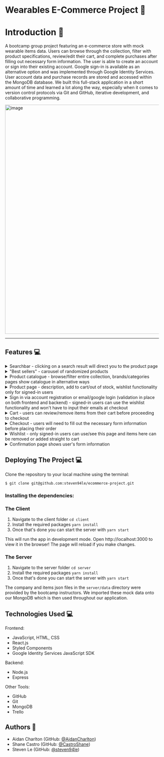 # Wearables E-Commerce Project :shopping_cart:

# Introduction :wave:

A bootcamp group project featuring an e-commerce store with mock wearable items data. Users can browse through the collection, filter with product specifications, review/edit their cart, and complete purchases after filling out necessary form information. The user is able to create an account or sign into their existing account. Google sign-in is available as an alternative option and was implemented through Google Identity Services. User account data and purchase records are stored and accessed within the MongoDB database. We built this full-stack application in a short amount of time and learned a lot along the way, especially when it comes to version control protocols via Git and GitHub, iterative development, and collaborative programming.

<img width="750" alt="image" src="https://user-images.githubusercontent.com/76791687/186236204-001def0e-54d5-4d26-a0f0-6a25a9c25f26.png">


---

## **Features :computer:**

<details>
  <summary>Searchbar - clicking on a search result will direct you to the product page</summary>
<img width="500" alt="image" src="https://user-images.githubusercontent.com/76791687/186237056-32a6ec28-6e75-4bf3-bc00-40bd3e9c3614.png">
</details>

<details>
  <summary>"Best sellers" - carousel of randomized products</summary>
<img width="500" alt="image" src="https://user-images.githubusercontent.com/76791687/186237127-c0a635a7-d3b5-4a4b-82fc-043f634fe62e.png">
</details>

<details>
  <summary>Product catalogue - browse/filter entire collection, brands/categories pages show catalogue in alternative ways</summary>
<img width="500" alt="image" src="https://user-images.githubusercontent.com/76791687/186237181-9a4ef6ae-56c3-49f6-828b-2bbea0d5bdac.png">
<br/>
<img width="500" alt="image" src="https://user-images.githubusercontent.com/76791687/186237470-0b923a64-a8f8-4515-875e-7ef9473eb958.png">
<br/>
<img width="500" alt="image" src="https://user-images.githubusercontent.com/76791687/186237510-36b9e9fe-1ac1-4ace-b63e-50dceda60133.png">
</details>

<details>
  <summary>Product page - description, add to cart/out of stock, wishlist functionality only for signed-in users</summary>
<img width="500" alt="image" src="https://user-images.githubusercontent.com/76791687/186246001-4a1695ad-52f2-462f-a3c0-60259e165b19.png">
<br/>
<img width="500" alt="image" src="https://user-images.githubusercontent.com/76791687/186245862-985d6a9c-95f4-4b8b-826b-b5a1a85f2f2d.png">
<br/>
<img width="500" alt="image" src="https://user-images.githubusercontent.com/76791687/186247981-448af4d5-4eb4-4f7a-8a8d-4343a1a52727.png">
<br/>
<img width="436" alt="image" src="https://user-images.githubusercontent.com/76791687/186248958-28abac22-3c95-4f18-918d-50ccf05bc244.png">
</details>

<details>
  <summary>Sign in via account registration or email/google login (validation in place on both frontend and backend) - signed-in users can use the wishlist functionality and won't have to input their emails at checkout</summary>
<img width="500" alt="image" src="https://user-images.githubusercontent.com/76791687/186238041-bac16445-a09c-43ed-8010-adc059d34b62.png">
</details>

<details>
  <summary>Cart - users can review/remove items from their cart before proceeding to checkout</summary>
<img width="500" alt="image" src="https://user-images.githubusercontent.com/76791687/186237946-6dd7e060-39d1-4dd1-93cd-932a8c42c4dd.png">
</details>

<details>
  <summary>Checkout - users will need to fill out the necessary form information before placing their order </summary>
<img width="500" alt="image" src="https://user-images.githubusercontent.com/76791687/186239593-d169c282-c547-4569-b53e-1699c1696b18.png">
</details>

<details>
  <summary>Wishlist - only signed-in users can use/see this page and items here can be removed or added straight to cart</summary>
<img width="500" alt="image" src="https://user-images.githubusercontent.com/76791687/186239365-a86ce8c0-535f-4931-b517-5b50d0495f40.png">
</details>

<details>
  <summary>Confirmation page shows user's form information</summary>
<img width="500" alt="image" src="https://user-images.githubusercontent.com/76791687/186239816-91589052-9d68-4f09-a7f9-95d02243ed2a.png">
</details>

## **Deploying The Project :computer:**

Clone the repository to your local machine using the terminal:

`$ git clone git@github.com:steven94le/ecommerce-project.git`

### Installing the dependencies:

### The Client

1. Navigate to the client folder `cd client`
2. Install the required packages `yarn install`
3. Once that's done you can start the server with `yarn start`

This will run the app in development mode. Open http://localhost:3000 to view it in the browser! The page will reload if you make changes.

### The Server

1. Navigate to the server folder `cd server`
2. Install the required packages `yarn install`
3. Once that's done you can start the server with `yarn start`

The company and items json files in the `server/data` directory were provided by the bootcamp instructors. We imported these mock data onto our MongoDB which is then used throughout our application.

## **Technologies Used :computer:**

Frontend:
- JavaScript, HTML, CSS
- React.js
- Styled Components
- Google Identity Services JavaScript SDK

Backend:
- Node.js
- Express

Other Tools:
- GitHub
- Git
- MongoDB
- Trello

## **Authors :bust_in_silhouette:**

- Aidan Charlton (GitHub: [@AidanCharlton](https://github.com/AidanCharlton))
- Shane Castro (GitHub: [@CastroShane](https://github.com/CastroShane))
- Steven Le (GitHub: [@steven94le](https://github.com/steven94le))

